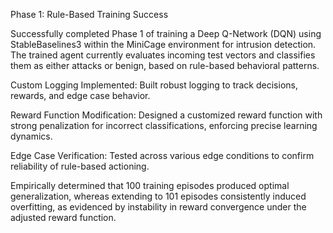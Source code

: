 Phase 1: Rule-Based Training Success

Successfully completed Phase 1 of training a Deep Q-Network (DQN) using StableBaselines3 within the MiniCage environment for intrusion detection.
The trained agent currently evaluates incoming test vectors and classifies them as either attacks or benign, based on rule-based behavioral patterns.

Custom Logging Implemented: Built robust logging to track decisions, rewards, and edge case behavior.

Reward Function Modification: Designed a customized reward function with strong penalization for incorrect classifications, enforcing precise learning dynamics.

Edge Case Verification: Tested across various edge conditions to confirm reliability of rule-based actioning.


Empirically determined that 100 training episodes produced optimal generalization, whereas extending to 101 episodes consistently induced overfitting, as evidenced by instability in reward convergence under the adjusted reward function.

